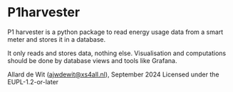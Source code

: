 # P1harvester

P1 harvester is a python package to read energy usage data from a smart meter and stores it
in a database.

It only reads and stores data, nothing else. Visualisation and computations should be done by
database views and tools like Grafana.

Allard de Wit (ajwdewit@xs4all.nl), September 2024
Licensed under the EUPL-1.2-or-later
